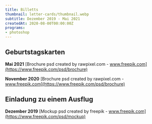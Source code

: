 ```yaml
---
title: Billetts
thumbnail: letter-cards/thumbnail.webp
subtitle: Dezember 2019 - Mai 2021
createdAt: 2020-08-00T00:00:00Z
programs:
- photoshop
---
```


## Geburtstagskarten
**Mai 2021**
<asset-image src="letter-cards/birthday_card_2.webp" alt="Geburtstagskarte"></asset-image>
[Brochure psd created by rawpixel.com - www.freepik.com](https://www.freepik.com/psd/brochure)

**November 2020**
<asset-image src="letter-cards/birthday_card.webp" alt="Geburtstagskarte"></asset-image>
[Brochure psd created by rawpixel.com - www.freepik.com](https://www.freepik.com/psd/brochure)

## Einladung zu einem Ausflug
**Dezember 2019**
<asset-image src="letter-cards/trip_invitation.webp" alt="Einladung zu einem Ausflug"></asset-image>
[Mockup psd created by freepik - www.freepik.com](https://www.freepik.com/psd/mockup)
